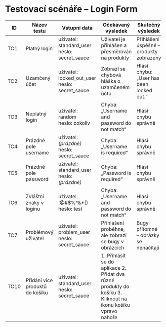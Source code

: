 # Testovací scénáře – Login Form

| ID  | Název testu             | Vstupní data                        | Očekávaný výsledek                                   | Skutečný výsledek                                 | Status |
|-----|--------------------------|-------------------------------------|------------------------------------------------------|---------------------------------------------------|--------|
| TC1 | Platný login             | uživatel: standard_user<br>heslo: secret_sauce | Uživatel je přihlášen a přesměrován na produkty      | Přihlášení úspěšné – produkty zobrazeny           | ✅ PASS |
| TC2 | Uzamčený účet            | uživatel: locked_out_user<br>heslo: secret_sauce | Zobrazí se chybová hláška o uzamčeném účtu           | Hlásí chybu: „User has been locked out.“          | ✅ PASS |
| TC3 | Neplatný login           | uživatel: random<br>heslo: cokoliv | Chyba: „Username and password do not match“          | Hlásí chybu správně                                | ✅ PASS |
| TC4 | Prázdné pole username    | uživatel: *(prázdné)*<br>heslo: secret_sauce | Chyba: „Username is required“                        | Hlásí chybu správně                                | ✅ PASS |
| TC5 | Prázdné pole password    | uživatel: standard_user<br>heslo: *(prázdné)* | Chyba: „Password is required“                        | Hlásí chybu správně                                | ✅ PASS |
| TC6 | Zvláštní znaky v loginu  | uživatel: !@#$%^&*()<br>heslo: test | Chyba: „Username and password do not match“          | Hlásí chybu správně                                | ✅ PASS |
| TC7 | Problémový uživatel      | uživatel: problem_user<br>heslo: secret_sauce | Přihlášení proběhne, ale zobrazí se bugy v obrázcích | Bugy přítomné – obrázky se nenačítají             | ❗BUG |
| TC10 | Přidání více produktů do košíku | uživatel: standard_user<br>heslo: secret_sauce | 1. Přihlásit se do aplikace 2. Přidat dva různé produkty do košíku 3. Kliknout na ikonu košíku vpravo nahoře | 

